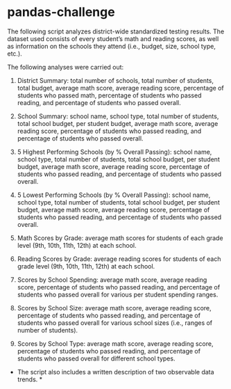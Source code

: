 # pandas-challenge

The following script analyzes district-wide standardized testing results. The dataset used consists of every student’s math and reading scores, as well as information on the schools they attend (i.e., budget, size, school type, etc.). 

The following analyses were carried out: 
1. District Summary: total number of schools, total number of students, total budget, average math score, average reading score, percentage of students who passed math, percentage of students who passed reading, and percentage of students who passed overall. 

2. School Summary: school name, school type, total number of students, total school budget, per student budget, average math score, average reading score, percentage of students who passed reading, and percentage of students who passed overall. 

3. 5 Highest Performing Schools (by % Overall Passing): school name, school type, total number of students, total school budget, per student budget, average math score, average reading score, percentage of students who passed reading, and percentage of students who passed overall. 

4. 5 Lowest Performing Schools (by % Overall Passing): school name, school type, total number of students, total school budget, per student budget, average math score, average reading score, percentage of students who passed reading, and percentage of students who passed overall. 

5. Math Scores by Grade: average math scores for students of each grade level (9th, 10th, 11th, 12th) at each school. 

6. Reading Scores by Grade: average reading scores for students of each grade level (9th, 10th, 11th, 12th) at each school. 

7. Scores by School Spending: average math score, average reading score, percentage of students who passed reading, and percentage of students who passed overall for various per student spending ranges. 

8. Scores by School Size: average math score, average reading score, percentage of students who passed reading, and percentage of students who passed overall for various school sizes (i.e., ranges of number of students). 

9. Scores by School Type: average math score, average reading score, percentage of students who passed reading, and percentage of students who passed overall for different school types. 

* The script also includes a written description of two observable data trends. * 